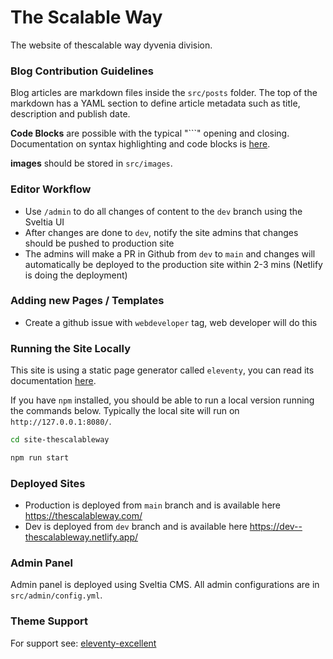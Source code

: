# The Scalable Way

The website of thescalable way dyvenia division.

### Blog Contribution Guidelines

Blog articles are markdown files inside the `src/posts` folder. The top of the markdown has a YAML section to define article metadata such as title, description and publish date.

**Code Blocks** are possible with the typical "```" opening and closing. Documentation on syntax highlighting and code blocks is [here](https://www.11ty.dev/docs/plugins/syntaxhighlight/).

**images** should be stored in `src/images`.


### Editor Workflow

* Use `/admin` to do all changes of content to the `dev` branch using the Sveltia UI
* After changes are done to `dev`, notify the site admins that changes should be pushed to production site
* The admins will make a PR in Github from `dev` to `main` and changes will automatically be deployed to the production site within 2-3 mins (Netlify is doing the deployment)

### Adding new Pages / Templates

* Create a github issue with `webdeveloper` tag, web developer will do this

### Running the Site Locally

This site is using a static page generator called `eleventy`, you can read its documentation [here](https://www.11ty.dev/).

If you have `npm` installed, you should be able to run a local version running the commands below. Typically the local site will run on `http://127.0.0.1:8080/`.

```bash
cd site-thescalableway

npm run start
```

### Deployed Sites

- Production is deployed from `main` branch and is available here https://thescalableway.com/
- Dev is deployed from `dev` branch and is available here https://dev--thescalableway.netlify.app/


### Admin Panel

Admin panel is deployed using Sveltia CMS. All admin configurations are in `src/admin/config.yml`.

### Theme Support

For support see: [eleventy-excellent](https://github.com/madrilene/eleventy-excellent)